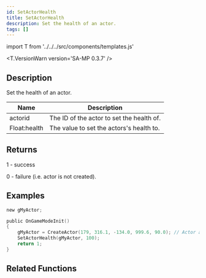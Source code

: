 ```yaml
---
id: SetActorHealth
title: SetActorHealth
description: Set the health of an actor.
tags: []
---
```


import T from '../../../src/components/templates.js'

<T.VersionWarn version='SA-MP 0.3.7' />

## Description

Set the health of an actor.

| Name         | Description                               |
| ------------ | ----------------------------------------- |
| actorid      | The ID of the actor to set the health of. |
| Float:health | The value to set the actors's health to.  |

## Returns

1 - success

0 - failure (i.e. actor is not created).

## Examples

```c
new gMyActor;

public OnGameModeInit()
{
    gMyActor = CreateActor(179, 316.1, -134.0, 999.6, 90.0); // Actor as salesperson in Ammunation
    SetActorHealth(gMyActor, 100);
    return 1;
}
```

## Related Functions
